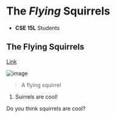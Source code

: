 # The *Flying* Squirrels
- **CSE 15L** Students

## The Flying Squirrels
[Link](https://ucsd-cse15l-w22.github.io/week/week2/#lab-tasks)

![image](https://i.dailymail.co.uk/i/pix/scaled/2012/07/01/article-2167362-13E0797D000005DC-242_308x185.jpg)
> A flying squirrel

1. Suirrels are cool!

Do you think squirrels are cool?